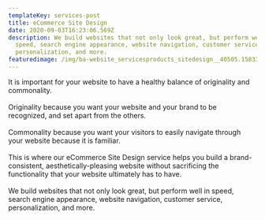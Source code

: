 ```yaml
---
templateKey: services-post
title: eCommerce Site Design
date: 2020-09-03T16:23:06.569Z
description: We build websites that not only look great, but perform well in
  speed, search engine appearance, website navigation, customer service,
  personalization, and more.
featuredimage: /img/ba-website_servicesproducts_sitedesign__40505.1583343625.jpg
---
```

It is important for your website to have a healthy balance of originality and commonality.\
\
Originality because you want your website and your brand to be recognized, and set apart from the others.\
\
Commonality because you want your visitors to easily navigate through your website because it is familiar.\
\
This is where our eCommerce Site Design service helps you build a brand-consistent, aesthetically-pleasing website without sacrificing the functionality that your website ultimately has to have.\
\
We build websites that not only look great, but perform well in speed, search engine appearance, website navigation, customer service, personalization, and more.